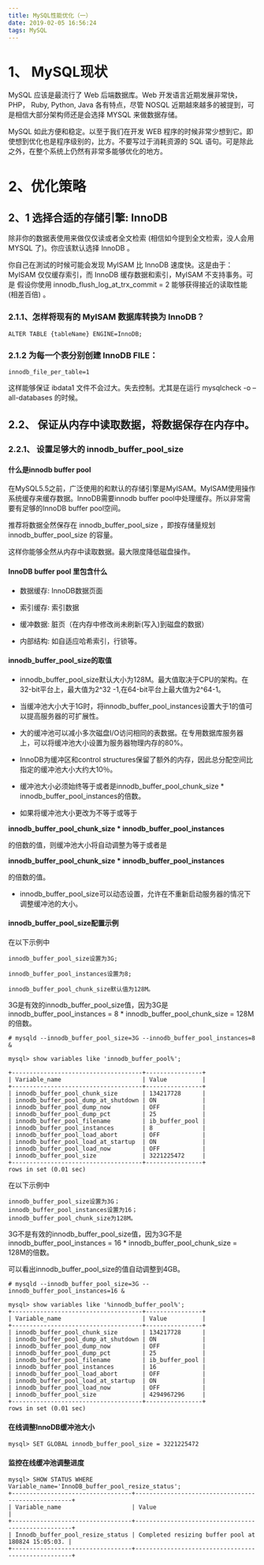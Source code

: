 ```yaml
---
title: MySQL性能优化（一）
date: 2019-02-05 16:56:24
tags: MySQL
---
```

# 1、 MySQL现状
MySQL 应该是最流行了 Web 后端数据库。Web 开发语言近期发展非常快，PHP， Ruby, Python, Java 各有特点，尽管 NOSQL 近期越來越多的被提到，可是相信大部分架构师还是会选择 MYSQL 来做数据存储。

MySQL 如此方便和稳定。以至于我们在开发 WEB 程序的时候非常少想到它。即使想到优化也是程序级别的，比方。不要写过于消耗资源的 SQL 语句。可是除此之外，在整个系统上仍然有非常多能够优化的地方。

# 2、优化策略
## 2、1 选择合适的存储引擎: InnoDB

除非你的数据表使用来做仅仅读或者全文检索 (相信如今提到全文检索，没人会用 MYSQL 了)。你应该默认选择 InnoDB 。

你自己在測试的时候可能会发现 MyISAM 比 InnoDB 速度快。这是由于： MyISAM 仅仅缓存索引，而 InnoDB 缓存数据和索引，MyISAM 不支持事务。可是 假设你使用 innodb_flush_log_at_trx_commit = 2 能够获得接近的读取性能 (相差百倍) 。

### 2.1.1、怎样将现有的 MyISAM 数据库转换为 InnoDB？

```
ALTER TABLE {tableName} ENGINE=InnoDB;
```
### 2.1.2 为每一个表分别创建 InnoDB FILE：

```
innodb_file_per_table=1
```
这样能够保证 ibdata1 文件不会过大。失去控制。尤其是在运行 mysqlcheck -o –all-databases 的时候。

## 2.2、 保证从内存中读取数据，将数据保存在内存中。

### 2.2.1、 设置足够大的 innodb_buffer_pool_size

#### 什么是innodb buffer pool
在MySQL5.5之前，广泛使用的和默认的存储引擎是MyISAM。MyISAM使用操作系统缓存来缓存数据。InnoDB需要innodb buffer pool中处理缓存。所以非常需要有足够的InnoDB buffer pool空间。

推荐将数据全然保存在 innodb_buffer_pool_size ，即按存储量规划 innodb_buffer_pool_size 的容量。

这样你能够全然从内存中读取数据。最大限度降低磁盘操作。

 #### InnoDB buffer pool 里包含什么
- 数据缓存: InnoDB数据页面

- 索引缓存: 索引数据

- 缓冲数据: 脏页（在内存中修改尚未刷新(写入)到磁盘的数据）

- 内部结构: 如自适应哈希索引，行锁等。

#### innodb_buffer_pool_size的取值

- innodb_buffer_pool_size默认大小为128M。最大值取决于CPU的架构。在32-bit平台上，最大值为2^32 -1,在64-bit平台上最大值为2^64-1。

- 当缓冲池大小大于1G时，将innodb_buffer_pool_instances设置大于1的值可以提高服务器的可扩展性。

- 大的缓冲池可以减小多次磁盘I/O访问相同的表数据。在专用数据库服务器上，可以将缓冲池大小设置为服务器物理内存的80%。

- InnoDB为缓冲区和control structures保留了额外的内存，因此总分配空间比指定的缓冲池大小大约大10％。

- 缓冲池大小必须始终等于或者是innodb_buffer_pool_chunk_size * innodb_buffer_pool_instances的倍数。

- 如果将缓冲池大小更改为不等于或等于

**innodb_buffer_pool_chunk_size * innodb_buffer_pool_instances**
 
 的倍数的值，则缓冲池大小将自动调整为等于或者是
 
 **innodb_buffer_pool_chunk_size * innodb_buffer_pool_instances**
 
 的倍数的值。
 
- innodb_buffer_pool_size可以动态设置，允许在不重新启动服务器的情况下调整缓冲池的大小。

#### innodb_buffer_pool_size配置示例

在以下示例中

```
innodb_buffer_pool_size设置为3G;

innodb_buffer_pool_instances设置为8;

innodb_buffer_pool_chunk_size默认值为128M。
```


3G是有效的innodb_buffer_pool_size值，因为3G是innodb_buffer_pool_instances = 8 * innodb_buffer_pool_chunk_size = 128M的倍数。


```
# mysqld --innodb_buffer_pool_size=3G --innodb_buffer_pool_instances=8 &

mysql> show variables like 'innodb_buffer_pool%';

+-------------------------------------+----------------+
| Variable_name                       | Value          |
+-------------------------------------+----------------+
| innodb_buffer_pool_chunk_size       | 134217728      |
| innodb_buffer_pool_dump_at_shutdown | ON             |
| innodb_buffer_pool_dump_now         | OFF            |
| innodb_buffer_pool_dump_pct         | 25             |
| innodb_buffer_pool_filename         | ib_buffer_pool |
| innodb_buffer_pool_instances        | 8              |
| innodb_buffer_pool_load_abort       | OFF            |
| innodb_buffer_pool_load_at_startup  | ON             |
| innodb_buffer_pool_load_now         | OFF            |
| innodb_buffer_pool_size             | 3221225472     |
+-------------------------------------+----------------+
rows in set (0.01 sec)
```
在以下示例中

```
innodb_buffer_pool_size设置为3G；
innodb_buffer_pool_instances设置为16；
innodb_buffer_pool_chunk_size为128M。
```


3G不是有效的innodb_buffer_pool_size值，因为3G不是innodb_buffer_pool_instances = 16 * innodb_buffer_pool_chunk_size = 128M的倍数。

可以看出innodb_buffer_pool_size的值自动调整到4GB。


```
# mysqld --innodb_buffer_pool_size=3G --innodb_buffer_pool_instances=16 &

mysql> show variables like '%innodb_buffer_pool%';
+-------------------------------------+----------------+
| Variable_name                       | Value          |
+-------------------------------------+----------------+
| innodb_buffer_pool_chunk_size       | 134217728      |
| innodb_buffer_pool_dump_at_shutdown | ON             |
| innodb_buffer_pool_dump_now         | OFF            |
| innodb_buffer_pool_dump_pct         | 25             |
| innodb_buffer_pool_filename         | ib_buffer_pool |
| innodb_buffer_pool_instances        | 16             |
| innodb_buffer_pool_load_abort       | OFF            |
| innodb_buffer_pool_load_at_startup  | ON             |
| innodb_buffer_pool_load_now         | OFF            |
| innodb_buffer_pool_size             | 4294967296     |
+-------------------------------------+----------------+
rows in set (0.01 sec)
```

#### 在线调整InnoDB缓冲池大小

```
mysql> SET GLOBAL innodb_buffer_pool_size = 3221225472
```

#### 监控在线缓冲池调整进度


```
mysql> SHOW STATUS WHERE Variable_name='InnoDB_buffer_pool_resize_status';
+----------------------------------+----------------------------------------------------+
| Variable_name                    | Value                                              |
+----------------------------------+----------------------------------------------------+
| Innodb_buffer_pool_resize_status | Completed resizing buffer pool at 180824 15:05:03. |
+----------------------------------+----------------------------------------------------+
```



